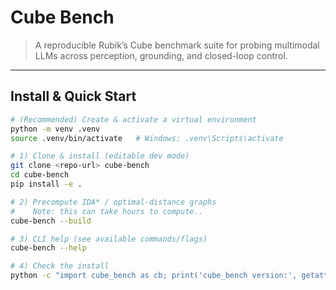 # Cube Bench

> A reproducible Rubik’s Cube benchmark suite for probing multimodal LLMs across perception, grounding, and closed-loop control.

---

## Install & Quick Start

```bash
# (Recommended) Create & activate a virtual environment
python -m venv .venv
source .venv/bin/activate   # Windows: .venv\Scripts\activate

# 1) Clone & install (editable dev mode)
git clone <repo-url> cube-bench
cd cube-bench
pip install -e .

# 2) Precompute IDA* / optimal-distance graphs
#    Note: this can take hours to compute..
cube-bench --build

# 3) CLI help (see available commands/flags)
cube-bench --help

# 4) Check the install
python -c "import cube_bench as cb; print('cube_bench version:', getattr(cb, '__version__', 'unknown'))"
